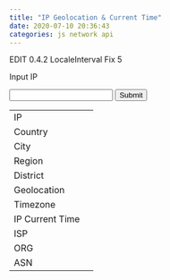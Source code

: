 ```yaml
---
title: "IP Geolocation & Current Time"
date: 2020-07-10 20:36:43
categories: js network api
---
```


EDIT 0.4.2 LocaleInterval Fix 5

<script>
var intrvcnt = 0;
function ipGet() {
  var ip = document.forms["ipRead"]["inputIP"].value;
  var url = "https://json.geoiplookup.io/" + ip + "?callback=?";
  var timez = "";
  var interv;
  $.getJSON(url, function(data) {
    timez = data.timezone_name;
    console.log(JSON.stringify(data, null, 2));
    document.getElementById("ipValue").innerText = data.ip;
    document.getElementById("ispValue").innerText = data.isp;
    document.getElementById("countryValue").innerHTML = '<img src="https://www.countryflags.io/'+data.country_code+'/flat/24.png"> '+data.country_name;
    document.getElementById("cityValue").innerText = data.city;
    document.getElementById("asnValue").innerText = data.asn_number+" "+data.asn_org;
    document.getElementById("locationValue").innerText = data.latitude+", "+data.longitude;
    document.getElementById("orgValue").innerText = data.org;
    document.getElementById("regionValue").innerText = data.region;
    document.getElementById("districtValue").innerText = data.district;
    document.getElementById("timezoneValue").innerText = timez;
    var nurl = "http://worldtimeapi.org/api/timezone/" + timez
    $.getJSON(nurl, function(data) {
      console.log(JSON.stringify(data, null, 2));
      document.getElementById("timezoneValue").innerText = timez + "(" + data.utc_offset + ")";
      if(intrvcnt > 0) clearInterval(interv);
      intrvcnt ++;
      interv = setInterval( function() { 
        var localeTime = new Date().toLocaleString("en-US", {timeZone: timez});
        document.getElementById("ipTimeValue").innerText = localeTime;
      }, 1000);
    });
  });  
}
</script>

Input IP

<form name="ipRead">
<input type="text" name="inputIP">
<input type="button" value="Submit" onclick="ipGet()">
</form>

<form name="ipWrite">
<table>
  <tr>
    <td>IP</td><td id="ipValue"></td>
  </tr>
  <tr>
    <td>Country</td><td id="countryValue"></td>
  </tr>
  <tr>
    <td>City</td><td id="cityValue"></td>
  </tr>
  <tr>
    <td>Region</td><td id="regionValue"></td>
  </tr>
  <tr>
    <td>District</td><td id="districtValue"></td>
  </tr>
  <tr>
    <td>Geolocation</td><td id="locationValue"></td>
  </tr>
  <tr>
    <td>Timezone</td><td id="timezoneValue"></td>
  </tr>
  <tr>
    <td>IP Current Time</td><td id="ipTimeValue"></td>
  </tr>
  <tr>
    <td>ISP</td><td id="ispValue"></td>
  </tr>
  <tr>
    <td>ORG</td><td id="orgValue"></td>
  </tr>
  <tr>
    <td>ASN</td><td id="asnValue"></td>
  </tr>
</table>
</form>

<!-- Advertisement -->

<script async src="https://pagead2.googlesyndication.com/pagead/js/adsbygoogle.js"></script>
<!-- github -->
<ins class="adsbygoogle"
     style="display:block"
     data-ad-client="ca-pub-2393564017114032"
     data-ad-slot="7921062366"
     data-ad-format="auto"
     data-full-width-responsive="true"></ins>
<script>
     (adsbygoogle = window.adsbygoogle || []).push({});
</script>

<ins class="kakao_ad_area" style="display:none;" 
 data-ad-unit    = "DAN-qxi7q147vuif" 
 data-ad-width   = "320" 
 data-ad-height  = "100"></ins> 
<script type="text/javascript" src="//t1.daumcdn.net/kas/static/ba.min.js" async> </script>
